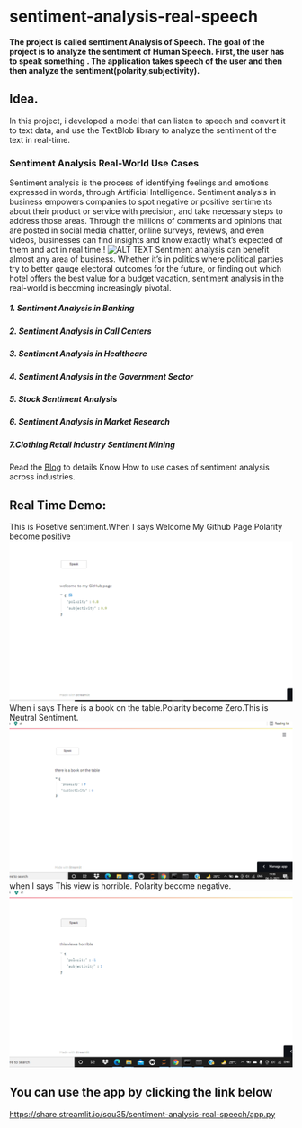 # sentiment-analysis-real-speech


#### The project is called sentiment Analysis of Speech. The goal of the project is to analyze the sentiment of Human Speech. First, the user has to speak something . The application takes speech of the user and then then analyze the sentiment(polarity,subjectivity).

## Idea.
In this project, i developed a model that can listen to speech and convert it to text data, and use the TextBlob library to analyze the sentiment of the text in real-time.

### Sentiment Analysis Real-World Use Cases
Sentiment analysis is the process of identifying feelings and emotions expressed in words, through Artificial Intelligence. Sentiment analysis in business empowers companies to spot negative or positive sentiments about their product or service with precision, and take necessary steps to address those areas. Through the millions of comments and opinions that are posted in social media chatter, online surveys, reviews, and even videos, businesses can find insights and know exactly what’s expected of them and act in real time.!
![ALT TEXT](https://www.repustate.com/blog/images/twitter-sentiment-analysis-example.jpg)
Sentiment analysis can benefit almost any area of business. Whether it’s in politics where political parties try to better gauge electoral outcomes for the future, or finding out which hotel offers the best value for a budget vacation, sentiment analysis in the real-world is becoming increasingly pivotal.
##### 1. Sentiment Analysis in Banking
##### 2. Sentiment Analysis in Call Centers
##### 3. Sentiment Analysis in Healthcare
##### 4. Sentiment Analysis in the Government Sector
##### 5. Stock Sentiment Analysis
##### 6. Sentiment Analysis in Market Research
##### 7.Clothing Retail Industry Sentiment Mining
Read the [Blog](https://www.repustate.com/blog/sentiment-analysis-real-world-examples/) to details Know How to use cases of sentiment analysis across industries.
## Real Time Demo:
This is Posetive sentiment.When I says Welcome My Github Page.Polarity become positive
![alt image](https://github.com/sou35/sentiment-analysis-real-speech/blob/master/Positive.png)
When i says There is a book on the table.Polarity become Zero.This is Neutral Sentiment.
![alt image](https://github.com/sou35/sentiment-analysis-real-speech/blob/master/Neutral.png)
when I says This view is horrible. Polarity become negative.
![alt image](https://github.com/sou35/sentiment-analysis-real-speech/blob/master/Negative.png)
## You can use the app by clicking the link below
https://share.streamlit.io/sou35/sentiment-analysis-real-speech/app.py



